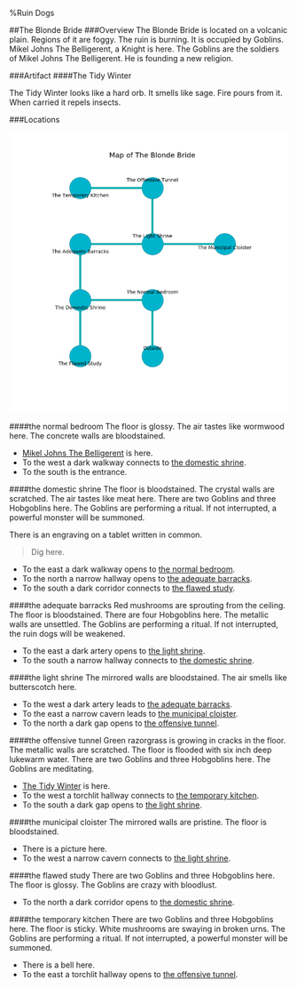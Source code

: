 %Ruin Dogs

##The Blonde Bride
###Overview
The Blonde Bride is located on a volcanic plain. Regions of it are foggy. The ruin is burning. It is occupied by Goblins. <a name="Mikel-Johns-The-Belligerent"></a>Mikel Johns The Belligerent, a Knight is here. The Goblins are the soldiers of Mikel Johns The Belligerent. He  is founding a new religion. 



###Artifact
####<a name="The-Tidy-Winter"></a>The Tidy Winter


The Tidy Winter looks like a hard orb. It smells like sage. Fire pours from it. When carried it repels insects. 





###Locations


![](../v2/images/The-Blonde-Bride.png)

####<a name="the-normal-bedroom"></a>the normal bedroom
The floor is glossy. The air tastes like wormwood here. The concrete walls are bloodstained. 



* [Mikel Johns The Belligerent](#Mikel-Johns-The-Belligerent) is here.
* To the west a dark walkway connects to [the domestic shrine](#the-domestic-shrine).
* To the south is the entrance.


####<a name="the-domestic-shrine"></a>the domestic shrine
The floor is bloodstained. The crystal walls are scratched. The air tastes like meat here. There are two Goblins and three Hobgoblins here. The Goblins are performing a ritual. If not interrupted, a powerful monster will be summoned. 

There is an engraving on a tablet written in common. 

> Dig here.
>


* To the east a dark walkway opens to [the normal bedroom](#the-normal-bedroom).
* To the north a narrow hallway opens to [the adequate barracks](#the-adequate-barracks).
* To the south a dark corridor connects to [the flawed study](#the-flawed-study).


####<a name="the-adequate-barracks"></a>the adequate barracks
Red mushrooms are sprouting from the ceiling. The floor is bloodstained. There are four Hobgoblins here. The metallic walls are unsettled. The Goblins are performing a ritual. If not interrupted, the ruin dogs will be weakened. 



* To the east a dark artery opens to [the light shrine](#the-light-shrine).
* To the south a narrow hallway connects to [the domestic shrine](#the-domestic-shrine).


####<a name="the-light-shrine"></a>the light shrine
The mirrored walls are bloodstained. The air smells like butterscotch here. 



* To the west a dark artery leads to [the adequate barracks](#the-adequate-barracks).
* To the east a narrow cavern leads to [the municipal cloister](#the-municipal-cloister).
* To the north a dark gap opens to [the offensive tunnel](#the-offensive-tunnel).


####<a name="the-offensive-tunnel"></a>the offensive tunnel
Green razorgrass is growing in cracks in the floor. The metallic walls are scratched. The floor is flooded with six inch deep lukewarm water. There are two Goblins and three Hobgoblins here. The Goblins are meditating. 



* [The Tidy Winter](#The-Tidy-Winter) is here.
* To the west a torchlit hallway connects to [the temporary kitchen](#the-temporary-kitchen).
* To the south a dark gap opens to [the light shrine](#the-light-shrine).


####<a name="the-municipal-cloister"></a>the municipal cloister
The mirrored walls are pristine. The floor is bloodstained. 



* There is a picture here.
* To the west a narrow cavern connects to [the light shrine](#the-light-shrine).


####<a name="the-flawed-study"></a>the flawed study
There are two Goblins and three Hobgoblins here. The floor is glossy. The Goblins are crazy with bloodlust. 



* To the north a dark corridor opens to [the domestic shrine](#the-domestic-shrine).


####<a name="the-temporary-kitchen"></a>the temporary kitchen
There are two Goblins and three Hobgoblins here. The floor is sticky. White mushrooms are swaying in broken urns. The Goblins are performing a ritual. If not interrupted, a powerful monster will be summoned. 



* There is a bell here.
* To the east a torchlit hallway opens to [the offensive tunnel](#the-offensive-tunnel).


